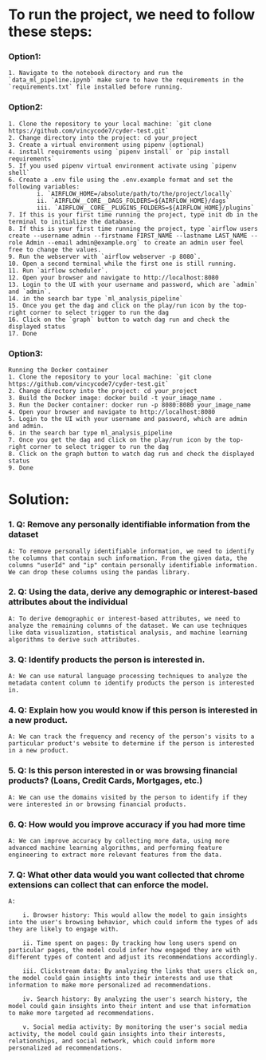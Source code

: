 # To run the project, we need to follow these steps:

### Option1:
    1. Navigate to the notebook directory and run the `data_ml_pipeline.ipynb` make sure to have the requirements in the `requirements.txt` file installed before running.

### Option2:
    1. Clone the repository to your local machine: `git clone https://github.com/vincycode7/cyder-test.git`
    2. Change directory into the project: cd your_project
    3. Create a virtual environment using pipenv (optional)
    4. install requirements using `pipenv install` or `pip install requirements`
    5. If you used pipenv virtual environment activate using `pipenv shell`
    6. Create a .env file using the .env.example format and set the following variables:
            i. `AIRFLOW_HOME=/absolute/path/to/the/project/locally`
            ii. `AIRFLOW__CORE__DAGS_FOLDERS=${AIRFLOW_HOME}/dags`
            iii. `AIRFLOW__CORE__PLUGINS_FOLDERS=${AIRFLOW_HOME}/plugins`
    7. If this is your first time running the project, type init db in the terminal to initialize the database.
    8. If this is your first time running the project, type `airflow users create --username admin --firstname FIRST_NAME --lastname LAST_NAME --role Admin --email admin@example.org` to create an admin user feel free to change the values.
    9. Run the webserver with `airflow webserver -p 8080`.
    10. Open a second terminal while the first one is still running.
    11. Run `airflow scheduler`.
    12. Open your browser and navigate to http://localhost:8080
    13. Login to the UI with your username and password, which are `admin` and `admin`.
    14. in the search bar type `ml_analysis_pipeline` 
    15. Once you get the dag and click on the play/run icon by the top-right corner to select trigger to run the dag
    16. Click on the `graph` button to watch dag run and check the displayed status
    17. Done

### Option3:
    Running the Docker container
    1. Clone the repository to your local machine: `git clone https://github.com/vincycode7/cyder-test.git`
    2. Change directory into the project: cd your_project
    3. Build the Docker image: docker build -t your_image_name .
    3. Run the Docker container: docker run -p 8080:8080 your_image_name
    4. Open your browser and navigate to http://localhost:8080
    5. Login to the UI with your username and password, which are admin and admin.
    6. in the search bar type ml_analysis_pipeline
    7. Once you get the dag and click on the play/run icon by the top-right corner to select trigger to run the dag
    8. Click on the graph button to watch dag run and check the displayed status
    9. Done

# Solution:

### 1.  Q: Remove any personally identifiable information from the dataset

    A: To remove personally identifiable information, we need to identify the columns that contain such information. From the given data, the columns "userId" and "ip" contain personally identifiable information. We can drop these columns using the pandas library.

### 2.  Q: Using the data, derive any demographic or interest-based attributes about the individual

    A: To derive demographic or interest-based attributes, we need to analyze the remaining columns of the dataset. We can use techniques like data visualization, statistical analysis, and machine learning algorithms to derive such attributes.

### 3.  Q: Identify products the person is interested in.

    A: We can use natural language processing techniques to analyze the metadata content column to identify products the person is interested in.

### 4.  Q: Explain how you would know if this person is interested in a new product.

    A: We can track the frequency and recency of the person's visits to a particular product's website to determine if the person is interested in a new product.

### 5.  Q: Is this person interested in or was browsing financial products? (Loans, Credit Cards, Mortgages, etc.)

    A: We can use the domains visited by the person to identify if they were interested in or browsing financial products.

### 6.  Q: How would you improve accuracy if you had more time

    A: We can improve accuracy by collecting more data, using more advanced machine learning algorithms, and performing feature engineering to extract more relevant features from the data.

### 7.  Q: What other data would you want collected that chrome extensions can collect that can enforce the model.

    A: 
        
        i. Browser history: This would allow the model to gain insights into the user's browsing behavior, which could inform the types of ads they are likely to engage with.

        ii. Time spent on pages: By tracking how long users spend on particular pages, the model could infer how engaged they are with different types of content and adjust its recommendations accordingly.

        iii. Clickstream data: By analyzing the links that users click on, the model could gain insights into their interests and use that information to make more personalized ad recommendations.

        iv. Search history: By analyzing the user's search history, the model could gain insights into their intent and use that information to make more targeted ad recommendations.

        v. Social media activity: By monitoring the user's social media activity, the model could gain insights into their interests, relationships, and social network, which could inform more personalized ad recommendations.
